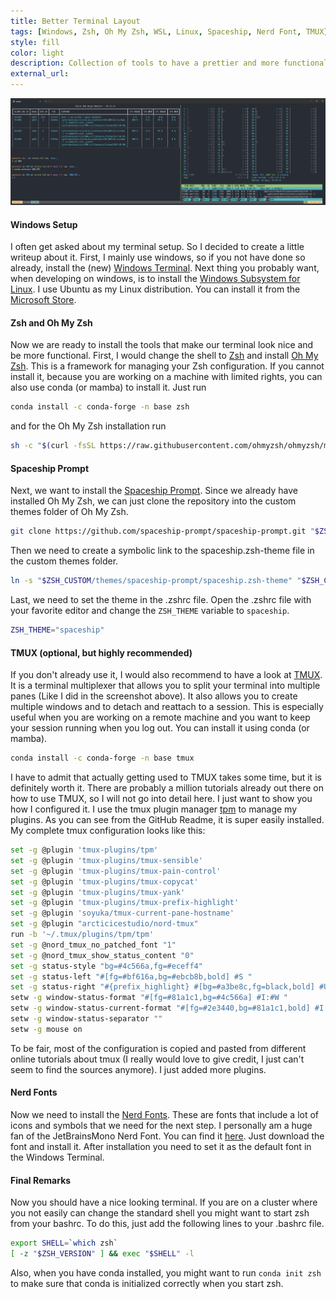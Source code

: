 ```yaml
---
title: Better Terminal Layout
tags: [Windows, Zsh, Oh My Zsh, WSL, Linux, Spaceship, Nerd Font, TMUX]
style: fill
color: light
description: Collection of tools to have a prettier and more functional terminal.
external_url:
---
```


![Terminal](/assets/images/blog/terminal_setup/example_terminal.png)
<br>


#### Windows Setup
I often get asked about my terminal setup. So I decided to create a little writeup about it. 
First, I mainly use windows, so if you not have done so already, install the (new) 
[Windows Terminal](https://github.com/microsoft/terminal). Next thing you probably want, when developing on windows, is
to install the [Windows Subsystem for Linux](https://docs.microsoft.com/en-us/windows/wsl/install-win10). I use Ubuntu
as my Linux distribution. You can install it from the 
[Microsoft Store](https://www.microsoft.com/en-us/p/ubuntu/9nblggh4msv6?activetab=pivot:overviewtab).

#### Zsh and Oh My Zsh
Now we are ready to install the tools that make our terminal look nice and be more functional. First, I would change the
shell to [Zsh](https://www.zsh.org/) and install [Oh My Zsh](https://ohmyz.sh/). This is a framework for managing your
Zsh configuration. If you cannot install it, because you are working on a machine with limited rights, you can also
use conda (or mamba) to install it. Just run 

```bash
conda install -c conda-forge -n base zsh
```

and for the Oh My Zsh installation run

```bash
sh -c "$(curl -fsSL https://raw.githubusercontent.com/ohmyzsh/ohmyzsh/master/tools/install.sh)"
```

#### Spaceship Prompt
Next, we want to install the [Spaceship Prompt](https://spaceship-prompt.sh/). Since we already have installed
Oh My Zsh, we can just clone the repository into the custom themes folder of Oh My Zsh.

```bash
git clone https://github.com/spaceship-prompt/spaceship-prompt.git "$ZSH_CUSTOM/themes/spaceship-prompt" --depth=1
```

Then we need to create a symbolic link to the spaceship.zsh-theme file in the custom themes folder.

```bash
ln -s "$ZSH_CUSTOM/themes/spaceship-prompt/spaceship.zsh-theme" "$ZSH_CUSTOM/themes/spaceship.zsh-theme"
```

Last, we need to set the theme in the .zshrc file. Open the .zshrc file with your favorite editor and change the
`ZSH_THEME` variable to `spaceship`.

```bash
ZSH_THEME="spaceship"
```

#### TMUX (optional, but highly recommended)
If you don't already use it, I would also recommend to have a look at [TMUX](https://github.com/tmux/tmux/wiki). It is
a terminal multiplexer that allows you to split your terminal into multiple panes (Like I did in the screenshot above).
It also allows you to create multiple windows and to detach and reattach to a session. This is especially useful when
you are working on a remote machine and you want to keep your session running when you log out. You can install it
using conda (or mamba).

```bash
conda install -c conda-forge -n base tmux
```

I have to admit that actually getting used to TMUX takes some time, but it is definitely worth it. There are probably
a million tutorials already out there on how to use TMUX, so I will not go into detail here. I just want to show you 
how I configured it. I use the tmux plugin manager [tpm](https://github.com/tmux-plugins/tpm) to manage my plugins.
As you can see from the GitHub Readme, it is super easily installed. My complete tmux configuration looks like this:

```bash
set -g @plugin 'tmux-plugins/tpm'
set -g @plugin 'tmux-plugins/tmux-sensible'
set -g @plugin 'tmux-plugins/tmux-pain-control'
set -g @plugin 'tmux-plugins/tmux-copycat'
set -g @plugin 'tmux-plugins/tmux-yank'
set -g @plugin 'tmux-plugins/tmux-prefix-highlight'
set -g @plugin 'soyuka/tmux-current-pane-hostname'
set -g @plugin "arcticicestudio/nord-tmux"
run -b '~/.tmux/plugins/tpm/tpm'
set -g @nord_tmux_no_patched_font "1"
set -g @nord_tmux_show_status_content "0"
set -g status-style "bg=#4c566a,fg=#eceff4"
set -g status-left "#[fg=#bf616a,bg=#ebcb8b,bold] #S "
set -g status-right "#{prefix_highlight} #[bg=#a3be8c,fg=black,bold] #U #[bg=#ebcb8b,fg=#bf616a,bold] #h "
setw -g window-status-format "#[fg=#81a1c1,bg=#4c566a] #I:#W "
setw -g window-status-current-format "#[fg=#2e3440,bg=#81a1c1,bold] #I:#W "
setw -g window-status-separator ""
setw -g mouse on
```

To be fair, most of the configuration is copied and pasted from different online tutorials about tmux (I really would 
love to give credit, I just can't seem to find the sources anymore). I just added more plugins.

#### Nerd Fonts
Now we need to install the [Nerd Fonts](https://www.nerdfonts.com/). These are fonts that include a lot of icons and
symbols that we need for the next step. I personally am a huge fan of the JetBrainsMono Nerd Font. You can find it
[here](https://www.nerdfonts.com/font-downloads). Just download the font and install it. After installation you need
to set it as the default font in the Windows Terminal.

#### Final Remarks
Now you should have a nice looking terminal. If you are on a cluster where you not easily can change the standard shell
you might want to start zsh from your bashrc. To do this, just add the following lines to your .bashrc file.

```bash
export SHELL=`which zsh`
[ -z "$ZSH_VERSION" ] && exec "$SHELL" -l
```

Also, when you have conda installed, you might want to run `conda init zsh` to make sure that conda is initialized
correctly when you start zsh.